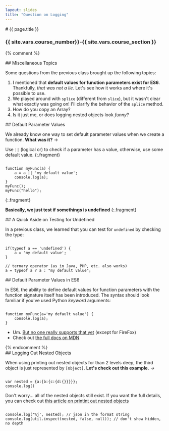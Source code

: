 ```yaml
---
layout: slides
title: "Question on Logging"
---
```


<section markdown="block" class="intro-slide">
# {{ page.title }}

### {{ site.vars.course_number}}-{{ site.vars.course_section }}

<p><small></small></p>
</section>

{% comment %}
<section markdown="block">
## Miscellaneous Topics

Some questions from the previous class brought up the following topics:

1. I mentioned that __default values for function parameters exist for ES6__. Thankfully, _that was not a lie_. Let's see how it works and where it's possible to use.
2. We played around with <code>splice</code> (different from <code>slice</code>), but it wasn't clear what exactly was going on! I'll clarify the behavior of the <code>splice</code> method.
3. How do you copy an Array?
4. Is it just me, or does logging nested objects look _funny_?
</section>

<section markdown="block">
## Default Parameter Values

We already know one way to set default parameter values when we create a function. __What was it?__ &rarr;

Use <code>||</code> (logical or) to check if a parameter has a value, otherwise, use some default value.
{:.fragment}

<pre><code data-trim contenteditable>
function myFunc(a) {
	a = a || 'my default value';
	console.log(a);
}
myFunc();
myFunc("hello");
</code></pre>
{:.fragment}

__Basically, we just test if somethings is undefined__
{:.fragment}

</section>


<section markdown="block">
## A Quick Aside on Testing for Undefined

In a previous class, we learned that you can test for <code>undefined</code> by checking the type:

<pre><code data-trim contenteditable>
if(typeof a == 'undefined') {
	a = 'my default value';
}

// ternary operator (as in Java, PHP, etc. also works)
a = typeof a ? a : "my default value";
</code></pre>

</section>

<section markdown="block">
## Default Parameter Values in ES6

In ES6, the ability to define default values for function parameters with the function signature itself has been introduced. The syntax should look familiar if you've used Python _keyword_ arguments:

<pre><code data-trim contenteditable>
function myFunc(a='my default value') {
	console.log(a);
}
</code></pre>

* Um. [But no one really supports that yet](https://kangax.github.io/compat-table/es6/) (except for FireFox)
* Check out [the full docs on MDN](https://developer.mozilla.org/en-US/docs/Web/JavaScript/Reference/Functions/Default_parameters)
</section>
{% endcomment %}


<section markdown="block">
## Logging Out Nested Objects

When using printing out nested objects for than 2 levels deep, the third object is just represented by <code>[Object]</code>. __Let's check out this example.__ &rarr;

<pre><code data-trim contenteditable>
var nested = {a:{b:{c:{d:{}}}}};
console.log()
</code></pre>

Don't worry... all of the nested objects still exist. If you want the full details, you can check out [this article on printint out nested objects](http://www.2ality.com/2011/10/node-print-json.html)

<pre><code data-trim contenteditable>
console.log('%j', nested); // json in the format string
console.log(util.inspect(nested, false, null)); // don't show hidden, no depth
</code></pre>

</section>
